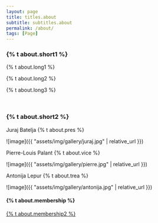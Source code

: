 ```yaml
---
layout: page
title: titles.about
subtitle: subtitles.about
permalink: /about/
tags: [Page]
---
```


<h3>{% t about.short1 %}</h3>

<div>
    <p>
        {% t about.long1 %} 
    </p> 
    <p>
        {% t about.long2 %} 
    </p>   
    <p>
        {% t about.long3 %}
    </p>
</div>

<br>

<h3> {% t about.short2 %} </h3>
<p>Juraj Batelja {% t about.pres %}</p>![image]({{ "assets/img/gallery/juraj.jpg" | relative_url }})
<p> Pierre-Louis Palant {% t about.vice %}</p>![image]({{ "assets/img/gallery/pierre.jpg" | relative_url }})
<p> Antonija Lepur {% t about.trea %}</p>![image]({{ "assets/img/gallery/antonija.jpg" | relative_url }})


<h4>{% t about.membership %}</h4>

<a class="clear" aria-label="membership" title="membership" href="/membership/">
    {% t about.membership2 %}                    
</a>